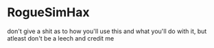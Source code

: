 # RogueSimHax
don't give a shit as to how you'll use this and what you'll do with it, but atleast don't be a leech and credit me
